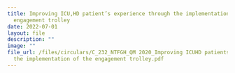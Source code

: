 ```yaml
---
title: Improving ICU,HD patient’s experience through the implementation of the
  engagement trolley
date: 2022-07-01
layout: file
description: ""
image: ""
file_url: /files/circulars/C_232_NTFGH_QM 2020_Improving ICUHD patients experience through
  the implementation of the engagement trolley.pdf
---
```

